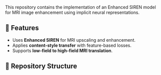
This repository contains the implementation of an Enhanced SIREN model for MRI image enhancement using implicit neural representations.

## 📌 Features
- Uses **Enhanced SIREN** for MRI upscaling and enhancement.
- Applies **content-style transfer** with feature-based losses.
- Supports **low-field to high-field MRI translation**.

## 📂 Repository Structure
